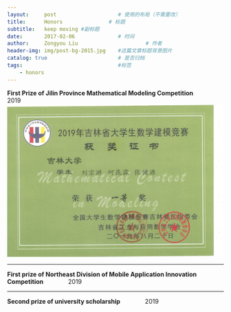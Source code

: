```yaml
---
layout:     post                    # 使用的布局（不需要改）
title:      Honors               # 标题 
subtitle:   keep moving #副标题
date:       2017-02-06              # 时间
author:     Zongyou Liu                      # 作者
header-img: img/post-bg-2015.jpg    #这篇文章标题背景图片
catalog: true                       # 是否归档
tags:                               #标签
    - honors
---
```

**First Prize of Jilin Province Mathematical Modeling Competition**      &emsp;  &emsp;   &emsp;           2019  
![model2](https://github.com/BuleSky233/BuleSky233.github.io/raw/master/img/model2.jpg)
***
**First prize of Northeast Division of Mobile Application Innovation Competition**  &emsp; &emsp; &emsp;   2019  

***
**Second prize of university scholarship** &emsp; &emsp; &emsp; 2019  

